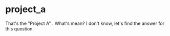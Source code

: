 # project_a
That's the "Project A" . What's mean? I don't know, let's find the answer for this question. 
